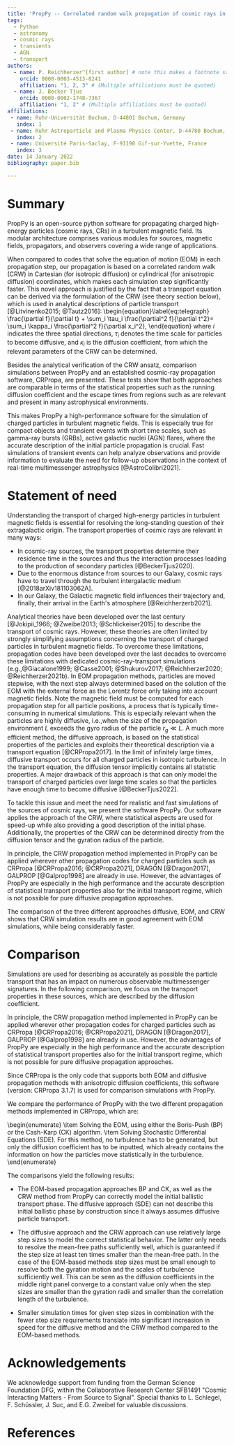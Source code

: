 ```yaml
---
title: 'PropPy -- Correlated random walk propagation of cosmic rays in magnetic turbulence'
tags:
  - Python
  - astronomy
  - cosmic rays
  - transients
  - AGN
  - transport
authors:
  - name: P. Reichherzer^[first author] # note this makes a footnote saying 'first author'
    orcid: 0000-0003-4513-8241
    affiliation: "1, 2, 3" # (Multiple affiliations must be quoted)
  - name: J. Becker Tjus
    orcid: 0000-0002-1748-7367
    affiliation: "1, 2" # (Multiple affiliations must be quoted)
affiliations:
 - name: Ruhr-Universität Bochum, D-44801 Bochum, Germany
   index: 1
 - name: Ruhr Astroparticle and Plasma Physics Center, D-44780 Bochum, Germany
   index: 2
 - name: Université Paris-Saclay, F-91190 Gif-sur-Yvette, France
   index: 3
date: 14 January 2022
bibliography: paper.bib

---
```

# Summary 
PropPy is an open-source python software for propagating charged high-energy particles (cosmic rays, CRs) in a turbulent magnetic field. Its modular architecture comprises various modules for sources, magnetic fields, propagators, and observers covering a wide range of applications.

When compared to codes that solve the equation of motion (EOM) in each propagation step, our propagation is based on a correlated random walk (CRW) in Cartesian (for isotropic diffusion) or cylindrical (for anisotropic diffusion) coordinates, which makes each simulation step significantly faster. This novel approach is justified by the fact that a transport equation can be derived via the formulation of the CRW (see theory section below), which is used in analytical descriptions of particle transport [@Litvinenko2015; @Tautz2016]:
\begin{equation}\label{eq:telegraph}
\frac{\partial f}{\partial t} + \sum_i \tau_i \frac{\partial^2 f}{\partial t^2}= \sum_i \kappa_i \frac{\partial^2 f}{\partial x_i^2},
\end{equation}
where $i$ indicates the three spatial directions, $\tau_i$ denotes the time scale for particles to become diffusive, and $\kappa_i$ is the diffusion coefficient, from which the relevant parameters of the CRW can be determined. 

Besides the analytical verification of the CRW ansatz, comparison simulations between PropPy and an established cosmic-ray propagation software, CRPropa, are presented.
These tests show that both approaches are comparable in terms of the statistical properties such as the running diffusion coefficient and the escape times from regions such as are relevant and present in many astrophysical environments.

This makes PropPy a high-performance software for the simulation of charged particles in turbulent magnetic fields. This is especially true for compact objects and transient events with short time scales, such as gamma-ray bursts (GRBs), active galactic nuclei (AGN) flares, where the accurate description of the initial particle propagation is crucial. Fast simulations of transient events can help analyze observations and provide information to evaluate the need for follow-up observations in the context of real-time multimessenger astrophysics [@AstroColibri2021].

# Statement of need 
Understanding the transport of charged high-energy particles  in turbulent magnetic fields is essential for resolving the long-standing question of their extragalactic origin. The transport properties of cosmic rays are relevant in many ways: 

* In cosmic-ray sources, the transport properties determine their residence time in the sources and thus the interaction processes leading to the production of secondary particles [@BeckerTjus2020]. 
* Due to the enormous distance from sources to our Galaxy, cosmic rays have to travel through the turbulent intergalactic medium [@2018arXiv181103062A]. 
* In our Galaxy, the Galactic magnetic field influences their trajectory and, finally, their arrival in the Earth's atmosphere [@Reichherzerb2021].

Analytical theories have been developed over the last century [@Jokipii_1966; @Zweibel2013; @Schlickeiser2015] to describe the transport of cosmic rays. However, these theories are often limited by strongly simplifying assumptions concerning the transport of charged particles in turbulent magnetic fields. To overcome these limitations, propagation codes have been developed over the last decades to overcome these limitations with dedicated cosmic-ray-transport simulations (e.g.\,@Giacalone1999; @Casse2001; @Shukurov2017; @Reichherzer2020; @Reichherzer2021b). In EOM propagation methods, particles are moved stepwise, with the next step always determined based on the solution of the EOM with the external force as the Lorentz force only taking into account magnetic fields. Note the magnetic field must be computed for each propagation step for all particle positions, a process that is typically time-consuming in numerical simulations. This is especially relevant when the particles are highly diffusive, i.e.\,when the size of the propagation environment $L$ exceeds the gyro radius of the particle $r_g\ll L$. A much more efficient method, the diffusive approach, is based on the statistical properties of the particles and exploits their theoretical description via a transport equation [@CRPropa2017]. In the limit of infinitely large times, diffusive transport occurs for all charged particles in isotropic turbulence. In the transport equation, the diffusion tensor implicitly contains all statistic properties. A major drawback of this approach is that can only model the transport of charged particles over large time scales so that the particles have enough time to become diffusive [@BeckerTjus2022].

To tackle this issue and meet the need for realistic and fast simulations of the sources of cosmic rays, we present the software PropPy. Our software applies the approach of the CRW, where statistical aspects are used for speed-up while also providing a good description of the initial phase. Additionally, the properties of the CRW can be determined directly from the diffusion tensor and the gyration radius of the particle.

In principle, the CRW propagation method implemented in PropPy can be applied wherever other propagation codes for charged particles such as CRPropa [@CRPropa2016; @CRPropa2021], DRAGON [@Dragon2017], GALPROP [@Galprop1998] are already in use. However, the advantages of PropPy are especially in the high performance and the accurate description of statistical transport properties also for the initial transport regime, which is not possible for pure diffusive propagation approaches. 

The comparison of the three different approaches diffusive, EOM, and CRW shows that CRW simulation results are in good agreement with EOM simulations, while being considerably faster.



# Comparison
Simulations are used for describing as accurately as possible the particle transport that has an impact on numerous observable multimessenger signatures. In the following comparison, we focus on the transport properties in these sources, which are described by the diffusion coefficient.

In principle, the CRW propagation method implemented in PropPy can be applied wherever other propagation codes for charged particles such as CRPropa [@CRPropa2016; @CRPropa2021], DRAGON [@Dragon2017], GALPROP [@Galprop1998] are already in use. However, the advantages of PropPy are especially in the high performance and the accurate description of statistical transport properties also for the initial transport regime, which is not possible for pure diffusive propagation approaches. 

Since CRPropa is the only code that supports both EOM and diffusive propagation methods with anisotropic diffusion coefficients, this software (version: CRPropa 3.1.7) is used for comparison simulations with PropPy. 

We compare the performance of PropPy with the two different propagation methods implemented in CRPropa, which are:

\begin{enumerate}
  \item Solving the EOM, using either the Boris-Push (BP) or the Cash-Karp (CK) algorithm. 
  \item Solving Stochastic Differential Equations (SDE). For this method, no turbulence has to be generated, but only the diffusion coefficient has to be inputted, which already contains the information on how the particles move statistically in the turbulence.
\end{enumerate}

The comparisons yield the following results:

* The EOM-based propagation approaches BP and CK, as well as the CRW method from PropPy can correctly model the initial ballistic transport phase. The diffusive approach (SDE) can not describe this initial ballistic phase by construction since it always assumes diffusive particle transport. 

* The diffusive approach and the CRW approach can use relatively large step sizes to model the correct statistical behavior. The latter only needs to resolve the mean-free paths sufficiently well, which is guaranteed if the step size at least ten times smaller than the mean-free path. In the case of the EOM-based methods step sizes must be small enough to resolve both the gyration motion and the scales of turbulence sufficiently well. This can be seen as the diffusion coefficients in the middle right panel converge to a constant value only when the step sizes are smaller than the gyration radii and smaller than the correlation length of the turbulence.

* Smaller simulation times for given step sizes in combination with the fewer step size requirements translate into significant increasion in speed for the diffusive method and the CRW method compared to the EOM-based methods. 

# Acknowledgements

We acknowledge support from funding from the German Science Foundation DFG, within the Collaborative Research Center SFB1491 "Cosmic Interacting Matters - From Source to Signal".
Special thanks to L. Schlegel, F. Schüssler, J. Suc, and E.G. Zweibel for valuable discussions.

# References
